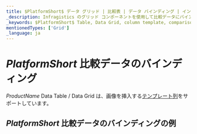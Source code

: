 ```yaml
---
title: $PlatformShort$ データ グリッド | 比較表 | データ バインディング | インフラジスティックス
_description: Infragistics のグリッド コンポーネントを使用して比較データにバインドします。$ProductName$ テーブルのサンプルを是非お試しください!
_keywords: $PlatformShort$ Table, Data Grid, column template, comparison data, $ProductName$, data binding, Infragistics, $PlatformShort$ テーブル, データ グリッド, 列テンプレート, 比較データ, データ バインディング, インフラジスティックス
mentionedTypes: ['Grid']
_language: ja
---
```


# $PlatformShort$ 比較データのバインディング

$ProductName$ Data Table / Data Grid は、画像を挿入する[テンプレート列](data-grid-column-types.md#テンプレート列)をサポートしています。

## $PlatformShort$ 比較データのバインディングの例


<code-view style="height: 600px" 
           data-demos-base-url="{environment:demosBaseUrl}" 
           iframe-src="{environment:demosBaseUrl}/grids/data-grid-type-comparison-table" 
           alt="$PlatformShort$ 比較データのバインディングの例" 
           github-src="grids/data-grid/type-comparison-table">
</code-view>


